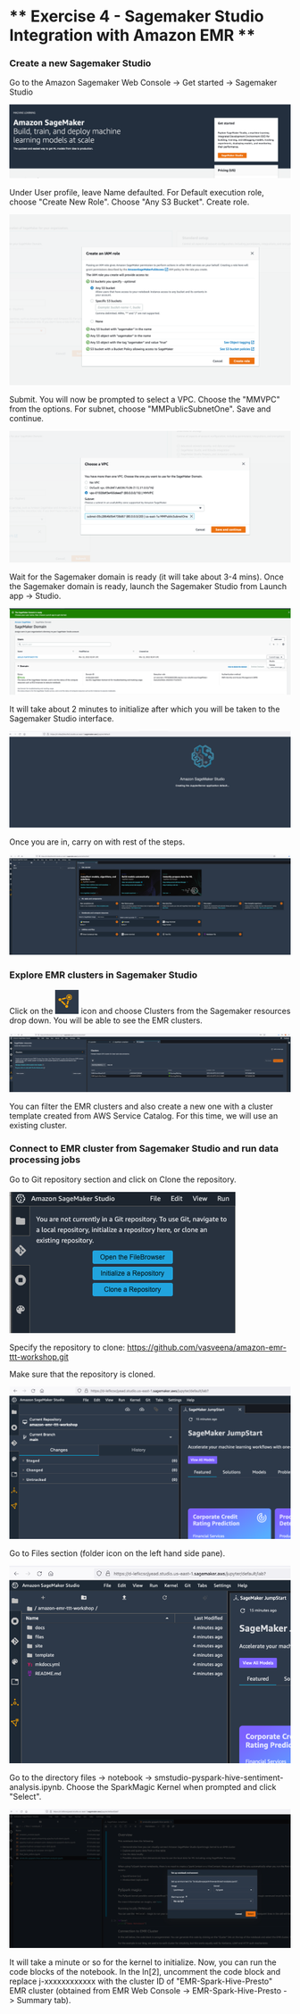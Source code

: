 # ** Exercise 4 - Sagemaker Studio Integration with Amazon EMR **

### Create a new Sagemaker Studio

Go to the Amazon Sagemaker Web Console -> Get started -> Sagemaker Studio

![sm - 7](images/sm-7.png)

Under User profile, leave Name defaulted. For Default execution role, choose "Create New Role". Choose "Any S3 Bucket". Create role.

![sm - 9](images/sm-9.png)

Submit. You will now be prompted to select a VPC. Choose the "MMVPC" from the options. For subnet, choose "MMPublicSubnetOne". Save and continue.

![sm - 8](images/sm-8.png)

Wait for the Sagemaker domain is ready (it will take about 3-4 mins). Once the Sagemaker domain is ready, launch the Sagemaker Studio from Launch app -> Studio.

![sm - 10](images/sm-10.png)

It will take about 2 minutes to initialize after which you will be taken to the Sagemaker Studio interface.

![sm - 11](images/sm-11.png)

Once you are in, carry on with rest of the steps.

![sm - 12](images/sm-12.png)

### Explore EMR clusters in Sagemaker Studio

Click on the ![sm - 1](images/sm-1.png) icon and choose Clusters from the Sagemaker resources drop down. You will be able to see the EMR clusters.

![sm - 2](images/sm-2.png)

You can filter the EMR clusters and also create a new one with a cluster template created from AWS Service Catalog. For this time, we will use an existing cluster.

### Connect to EMR cluster from Sagemaker Studio and run data processing jobs

Go to Git repository section and click on Clone the repository.

![sm - 3](images/sm-3.png)

Specify the repository to clone: https://github.com/vasveena/amazon-emr-ttt-workshop.git

Make sure that the repository is cloned.

![sm - 4](images/sm-4.png)

Go to Files section (folder icon on the left hand side pane).

![sm - 5](images/sm-5.png)

Go to the directory files -> notebook -> smstudio-pyspark-hive-sentiment-analysis.ipynb. Choose the SparkMagic Kernel when prompted and click "Select".

![sm - 6](images/sm-6.png)

It will take a minute or so for the kernel to initialize. Now, you can run the code blocks of the notebook. In the ln[2], uncomment the code block and replace j-xxxxxxxxxxxx with the cluster ID of "EMR-Spark-Hive-Presto" EMR cluster (obtained from EMR Web Console -> EMR-Spark-Hive-Presto -> Summary tab).
